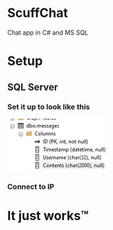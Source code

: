 # ScuffChat
Chat app in C# and MS SQL

# Setup
## SQL Server
### Set it up to look like this
![gay](https://github.com/Fukuroshi/ScuffChat/blob/master/image_2021-06-20_195139.png)
### Connect to IP

# It just works™
